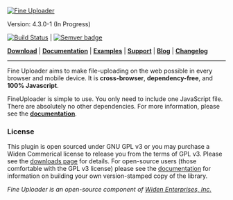 [![Fine Uploader](http://fineuploader.com/img/FineUploader_logo.png)](http://fineuploader.com/)

Version: 4.3.0-1 (In Progress)

[![Build Status](https://travis-ci.org/Widen/fine-uploader.png?branch=master)](https://travis-ci.org/Widen/fine-uploader) | [![Semver badge](http://calm-shore-6115.herokuapp.com/?label=SemVer&value=2.0.0&color=green)](http://semver.org/spec/v2.0.0.html)

[**Download**](http://fineuploader.com/downloads.html) |
[**Documentation**](http://docs.fineuploader.com) |
[**Examples**](http://fineuploader.com/demos) |
[**Support**](http://fineuploader.com/support.html) |
[**Blog**](http://blog.fineuploader.com/) |
[**Changelog**](http://blog.fineuploader.com/category/changelog/)

---

Fine Uploader aims to make file-uploading on the web possible in every browser and mobile device. It is **cross-browser**, **dependency-free**, and **100% Javascript**.

FineUploader is simple to use. You only need to include one JavaScript file. There are absolutely no other dependencies.
For more information, please see the [**documentation**](http://docs.fineuploader.com).

### License ###
This plugin is open sourced under GNU GPL v3 or you may purchase a Widen Commerical license to release you from the terms of
GPL v3.  Please see the [downloads page](http://fineuploader.com/downloads.html) for details.  For open-source users (those
comfortable with the GPL v3 license) please see the [documentation](http://docs.fineuploader.com) for information on building
your own version-stamped copy of the library.


*Fine Uploader is an open-source component of [Widen Enterprises, Inc.](http://www.widen.com/)*
